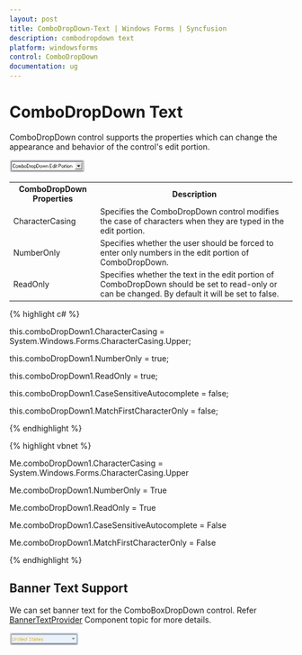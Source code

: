 ```yaml
---
layout: post
title: ComboDropDown-Text | Windows Forms | Syncfusion
description: combodropdown text
platform: windowsforms
control: ComboDropDown
documentation: ug
---
```


# ComboDropDown Text

ComboDropDown control supports the properties which can change the appearance and behavior of the control's edit portion.

![](Overview_images/Overview_img284.jpeg) 



<table>
<tr>
<th>
ComboDropDown Properties</th><th>
Description</th></tr>
<tr>
<td>
CharacterCasing</td><td>
Specifies the ComboDropDown control modifies the case of characters when they are typed in the edit portion.</td></tr>
<tr>
<td>
NumberOnly</td><td>
Specifies whether the user should be forced to enter only numbers in the edit portion of ComboDropDown.</td></tr>
<tr>
<td>
ReadOnly</td><td>
Specifies whether the text in the edit portion of ComboDropDown should be set to read-only or can be changed. By default it will be set to false.</td></tr>
</table>


{% highlight c# %}



this.comboDropDown1.CharacterCasing = System.Windows.Forms.CharacterCasing.Upper;

this.comboDropDown1.NumberOnly = true;

this.comboDropDown1.ReadOnly = true;



this.comboDropDown1.CaseSensitiveAutocomplete = false;

this.comboDropDown1.MatchFirstCharacterOnly = false;

{% endhighlight %}

{% highlight vbnet %}



Me.comboDropDown1.CharacterCasing = System.Windows.Forms.CharacterCasing.Upper

Me.comboDropDown1.NumberOnly = True

Me.comboDropDown1.ReadOnly = True



Me.comboDropDown1.CaseSensitiveAutocomplete = False

Me.comboDropDown1.MatchFirstCharacterOnly = False

{% endhighlight %}

## Banner Text Support

We can set banner text for the ComboBoxDropDown control. Refer [BannerTextProvider](/windowsforms/bannertextprovider/overview) Component topic for more details.

![](Overview_images/Overview_img285.jpeg) 








